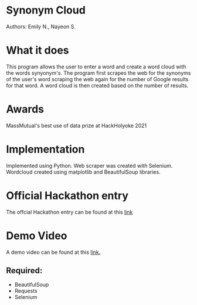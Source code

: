 # Synonym Cloud

Authors: Emily N., Nayeon S. 
# What it does
This program allows the user to enter a word and create a word cloud with the words synyonym's. The program first scrapes the web for the synonyms of the user's word scraping the web again for the number of Google results for that word. A word cloud is then created based on the number of results.
# Awards
MassMutual's best use of data prize at HackHolyoke 2021

# Implementation
Implemented using Python. Web scraper was created with Selenium. Wordcloud created using matplotlib and BeautifulSoup libraries. 
# Official Hackathon entry
The offcial Hackathon entry can be found at this [link](https://devpost.com/software/synonym-cloud)
# Demo Video
A demo video can be found at this [link.](https://youtu.be/tITEni5zHrA)

## Required:
- BeautifulSoup
- Requests
- Selenium
